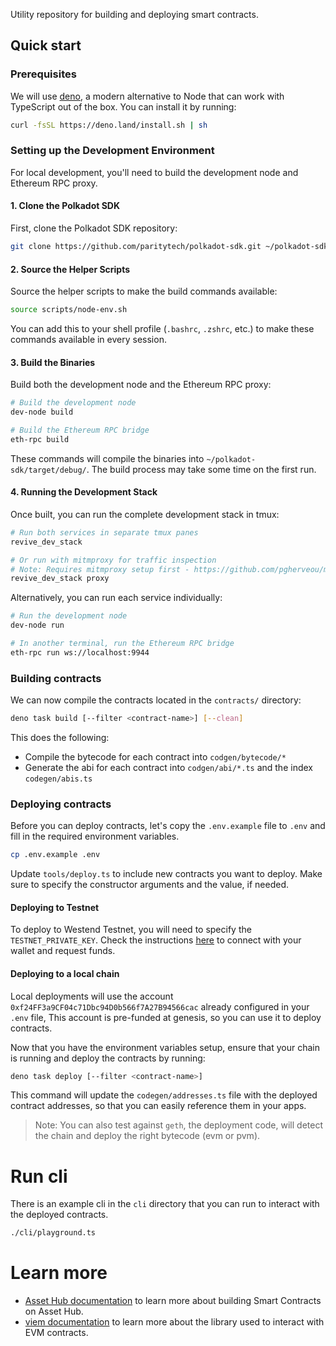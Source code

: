 Utility repository for building and deploying smart contracts.

## Quick start

### Prerequisites

We will use [deno](https://deno.com), a modern alternative to Node that can work with TypeScript out of the box.
You can install it by running:

```sh
curl -fsSL https://deno.land/install.sh | sh
```

### Setting up the Development Environment

For local development, you'll need to build the development node and Ethereum RPC proxy.

#### 1. Clone the Polkadot SDK

First, clone the Polkadot SDK repository:

```sh
git clone https://github.com/paritytech/polkadot-sdk.git ~/polkadot-sdk
```

#### 2. Source the Helper Scripts

Source the helper scripts to make the build commands available:

```sh
source scripts/node-env.sh
```

You can add this to your shell profile (`.bashrc`, `.zshrc`, etc.) to make these commands available in every session.

#### 3. Build the Binaries

Build both the development node and the Ethereum RPC proxy:

```sh
# Build the development node
dev-node build

# Build the Ethereum RPC bridge
eth-rpc build
```

These commands will compile the binaries into `~/polkadot-sdk/target/debug/`. The build process may take some time on the first run.

#### 4. Running the Development Stack

Once built, you can run the complete development stack in tmux:

```sh
# Run both services in separate tmux panes
revive_dev_stack

# Or run with mitmproxy for traffic inspection
# Note: Requires mitmproxy setup first - https://github.com/pgherveou/mitmproxy
revive_dev_stack proxy
```

Alternatively, you can run each service individually:

```sh
# Run the development node
dev-node run

# In another terminal, run the Ethereum RPC bridge
eth-rpc run ws://localhost:9944
```

### Building contracts

We can now compile the contracts located in the `contracts/` directory:

```sh
deno task build [--filter <contract-name>] [--clean]
```

This does the following:

- Compile the bytecode for each contract into `codgen/bytecode/*`
- Generate the abi for each contract into `codgen/abi/*.ts` and the index `codegen/abis.ts`

### Deploying contracts

Before you can deploy contracts, let's copy the `.env.example` file to `.env` and fill in the required environment variables.

```sh
cp .env.example .env
```

Update `tools/deploy.ts` to include new contracts you want to deploy.
Make sure to specify the constructor arguments and the value, if needed.

#### Deploying to Testnet

To deploy to Westend Testnet, you will need to specify the `TESTNET_PRIVATE_KEY`.
Check the instructions [here](https://contracts.polkadot.io/connect-to-asset-hub) to connect with your wallet and request funds.

#### Deploying to a local chain

Local deployments will use the account `0xf24FF3a9CF04c71Dbc94D0b566f7A27B94566cac` already configured in your `.env` file, This account is pre-funded at genesis, so you can use it to deploy contracts.

Now that you have the environment variables setup, ensure that your chain is running and deploy the contracts by running:

```sh
deno task deploy [--filter <contract-name>]
```

This command will update the `codegen/addresses.ts` file with the deployed contract addresses, so that you can easily reference them in your apps.

> Note: You can also test against `geth`, the deployment code, will detect the chain and deploy the right bytecode (evm or pvm).

# Run cli

There is an example cli in the `cli` directory that you can run to interact with the deployed contracts.

```sh
./cli/playground.ts
```

# Learn more

- [Asset Hub documentation](https://contracts.polkadot.io) to learn more about building Smart Contracts on Asset Hub.
- [viem documentation](https://viem.sh/) to learn more about the library used to interact with EVM contracts.
